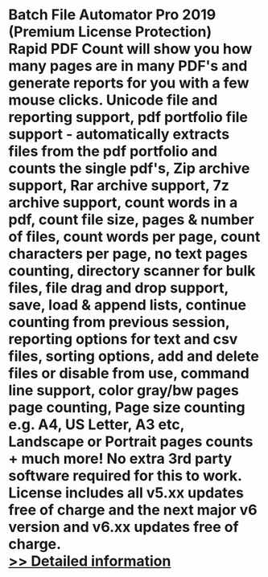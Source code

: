 # Batch File Automator Pro 2019 (Premium License Protection)<br />Rapid PDF Count will show you how many pages are in many PDF's and generate reports for you with a few mouse clicks. Unicode file and reporting support, pdf portfolio file support - automatically extracts files from the pdf portfolio and counts the single pdf's, Zip archive support, Rar archive support, 7z archive support, count words in a pdf, count file size, pages & number of files, count words per page, count characters per page, no text pages counting, directory scanner for bulk files, file drag and drop support, save, load & append lists, continue counting from previous session, reporting options for text and csv files, sorting options, add and delete files or disable from use, command line support, color gray/bw pages page counting, Page size counting e.g. A4, US Letter, A3 etc, Landscape or Portrait pages counts + much more! No extra 3rd party software required for this to work. License includes all v5.xx updates free of charge and the next major v6 version and v6.xx updates free of charge.<br />[>> Detailed information](https://secure.shareit.com/shareit/product.html?productid=300958238&affiliateid=200057808)